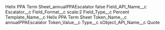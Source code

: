 <?xml version="1.0" encoding="UTF-8"?>
<CustomMetadata xmlns="http://soap.sforce.com/2006/04/metadata" xmlns:xsi="http://www.w3.org/2001/XMLSchema-instance" xmlns:xsd="http://www.w3.org/2001/XMLSchema">
    <label>Helix PPA Term Sheet_annualPPAEscalator</label>
    <protected>false</protected>
    <values>
        <field>Field_API_Name__c</field>
        <value xsi:type="xsd:string">Escalator__c</value>
    </values>
    <values>
        <field>Field_Format__c</field>
        <value xsi:type="xsd:string">scale:2</value>
    </values>
    <values>
        <field>Field_Type__c</field>
        <value xsi:type="xsd:string">Percent</value>
    </values>
    <values>
        <field>Template_Name__c</field>
        <value xsi:type="xsd:string">Helix PPA Term Sheet</value>
    </values>
    <values>
        <field>Token_Name__c</field>
        <value xsi:type="xsd:string">annualPPAEscalator</value>
    </values>
    <values>
        <field>Token_Value__c</field>
        <value xsi:nil="true"/>
    </values>
    <values>
        <field>Type__c</field>
        <value xsi:nil="true"/>
    </values>
    <values>
        <field>sObject_API_Name__c</field>
        <value xsi:type="xsd:string">Quote</value>
    </values>
</CustomMetadata>
